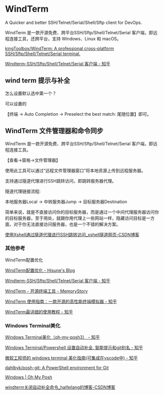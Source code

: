 # WindTerm

A Quicker and better SSH/Telnet/Serial/Shell/Sftp client for DevOps.

WindTerm 是一款开源免费、跨平台SSH/Sftp/Shell/Telnet/Serial 客户端，即远程连接工具，还跨平台，支持 Windows、Linux 和 macOS。

[kingToolbox/WindTerm: A professional cross-platform SSH/Sftp/Shell/Telnet/Serial terminal.](https://github.com/kingToolbox/WindTerm)

[Windterm-SSH/Sftp/Shell/Telnet/Serial 客户端 - 知乎](https://zhuanlan.zhihu.com/p/623841026)

## wind term 提示与补全

怎么设置默认选中第一个？

可以设置的

【终端 -> Auto Completion -> Preselect the best match: 尾随位置】即可。

## WindTerm 文件管理器和命令同步

WindTerm 是一款开源免费、跨平台SSH/Sftp/Shell/Telnet/Serial 客户端，即远程连接工具。

【查看->窗格->文件管理器】

使用此工具可以通过“远程文件管理器窗口”将本地资源上传到远程服务器。

支持通过隧道代理进行SSH跳转访问，即跳转服务器代理。

隧道代理链接流程:

本地服务器Local -> 中转服务器Jump -> 目标服务器Destination

简单来说，就是不直接访问你的目标服务器，而是通过一个中间代理服务器访问你的目标服务器，至于用处，就跟你用代理上一些网站一样，隐藏访问目标是一方面，对于你无法直接访问服务器，也是一个不错的解决方案。

[使用Xshell通过隧道代理进行SSH跳转访问_xshell隧道网页-CSDN博客](https://blog.csdn.net/que_csdn/article/details/103472862?ydreferer=aHR0cHM6Ly93d3cuYmluZy5jb20v)

### 其他参考

WindTerm配置优化

[WindTerm配置优化 - Hisune's Blog](https://www.hisune.com/view/67/WindTerm%E9%85%8D%E7%BD%AE%E4%BC%98%E5%8C%96)

[Windterm-SSH/Sftp/Shell/Telnet/Serial 客户端 - 知乎](https://zhuanlan.zhihu.com/p/623841026)

[WindTerm - 开源终端工具 - MemoryStory](https://cnxiaobai.com/articles/2022/07/22/1658463897912.html)

[WindTerm 使用指南：一款开源的高性能终端模拟器 - 知乎](https://zhuanlan.zhihu.com/p/564584941)

[WindTerm最详细的使用教程 - 知乎](https://zhuanlan.zhihu.com/p/468501270)

### Windows Terminal美化

[Windows Terminal美化（oh-my-posh3） - 知乎](https://zhuanlan.zhihu.com/p/354603010)

[Windows Terminal/Powershell 设置自动补全, 智能提示和git别名 - 知乎](https://zhuanlan.zhihu.com/p/421568420)

[微软工程师的 windows terminal 美化指南(可集成在vscode中) - 知乎](https://zhuanlan.zhihu.com/p/416051362)

[dahlbyk/posh-git: A PowerShell environment for Git](https://github.com/dahlbyk/posh-git)

[Windows | Oh My Posh](https://ohmyposh.dev/docs/installation/windows)

[windterm关闭自动补全命令_haifeilang的博客-CSDN博客](https://blog.csdn.net/haifeilang/article/details/126478187?ydreferer=aHR0cHM6Ly93d3cuYmluZy5jb20v)

